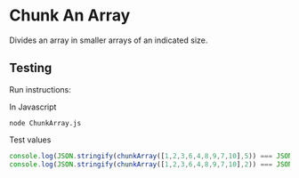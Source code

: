 # **Chunk An Array**

Divides an array in smaller arrays of an indicated size.

## **Testing**

Run instructions:

In Javascript
```
node ChunkArray.js
```

Test values
```js
console.log(JSON.stringify(chunkArray([1,2,3,6,4,8,9,7,10],5)) === JSON.stringify([[1,2,3,6,4],[8,9,7,10]]));
console.log(JSON.stringify(chunkArray([1,2,3,6,4,8,9,7,10],2)) === JSON.stringify([[1,2],[3,6],[4,8],[9,7],[10]]));
```